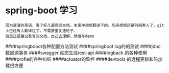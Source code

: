 # spring-boot 学习
    因为渣渣的英语，看了好几遍官网文档，本来冲动想翻译下的，后来想想还是别祸害人了，git上已经有人翻译过了。不需要重复造轮子，
    但是还是建议看官网文档，自己去理解，然后写demo
####springbooot各种配置方法测试
####springboot log的的测试
####jdbc 数据源事务
####swagger 动态生成rest-api
####logback 的各种使用
####profie的各种纠结
####actuator的监控
####devtools 的远程更新和热加载很方便